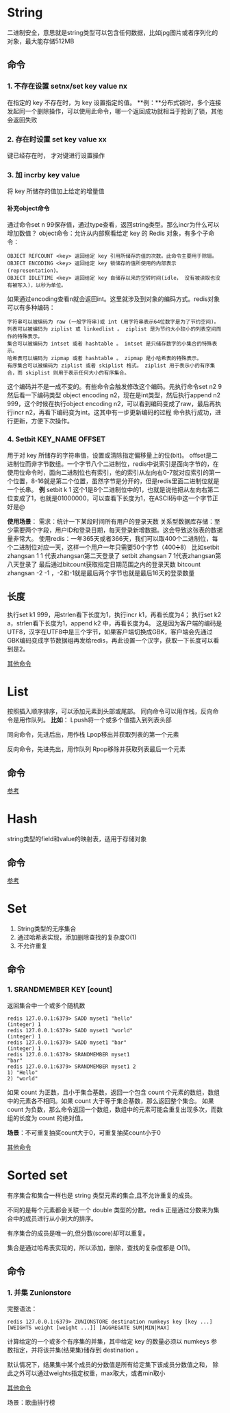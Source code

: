 # String
二进制安全，意思就是string类型可以包含任何数据，比如jpg图片或者序列化的对象，最大能存储512MB
## 命令
### 1. 不存在设置 setnx/set key value nx
在指定的 key 不存在时，为 key 设置指定的值。
**例：**分布式锁时，多个连接发起同一个删除操作，可以使用此命令，哪一个返回成功就相当于抢到了锁，其他会返回失败
### 2. 存在时设置 set key value xx
键已经存在时， 才对键进行设置操作
### 3. 加 incrby key value
将 key 所储存的值加上给定的增量值
#### 补充object命令
通过命令set n 99保存值，通过type查看，返回string类型。那么incr为什么可以增加数值？
object命令：允许从内部察看给定 key 的 Redis 对象，有多个子命令：
```
OBJECT REFCOUNT <key> 返回给定 key 引用所储存的值的次数。此命令主要用于除错。
OBJECT ENCODING <key> 返回给定 key 锁储存的值所使用的内部表示(representation)。
OBJECT IDLETIME <key> 返回给定 key 自储存以来的空转时间(idle， 没有被读取也没有被写入)，以秒为单位。
```
如果通过encoding查看n就会返回int。这里就涉及到对象的编码方式。redis对象可以有多种编码：
```
字符串可以被编码为 raw (一般字符串)或 int (用字符串表示64位数字是为了节约空间)。
列表可以被编码为 ziplist 或 linkedlist 。 ziplist 是为节约大小较小的列表空间而作的特殊表示。
集合可以被编码为 intset 或者 hashtable 。 intset 是只储存数字的小集合的特殊表示。
哈希表可以编码为 zipmap 或者 hashtable 。 zipmap 是小哈希表的特殊表示。
有序集合可以被编码为 ziplist 或者 skiplist 格式。 ziplist 用于表示小的有序集合，而 skiplist 则用于表示任何大小的有序集合。
```
这个编码并不是一成不变的。有些命令会触发修改这个编码。先执行命令set n2 9 然后看一下编码类型 object encoding n2，现在是int类型，然后执行append n2 999，这个时候在执行object encoding n2，可以看到编码变成了raw，最后再执行incr n2，再看下编码变为int。这其中有一步更新编码的过程
命令执行成功，进行更新，方便下次操作。
### 4. Setbit KEY_NAME OFFSET
用于对 key 所储存的字符串值，设置或清除指定偏移量上的位(bit)。
offset是二进制位而非字节数组。一个字节八个二进制位，redis中说索引是面向字节的，在使用位命令时，面向二进制位也有索引，他的索引从左向右0-7就对应索引的第一个位置，8-16就是第二个位置，虽然字节是分开的，但是redis里面二进制位就是一个长串。
**例** setbit k 1
这个1是8个二进制位中的1，也就是说他把从左向右第二位变成了1，也就是01000000，可以查看下长度为1，在ASCII码中这一个字节正好是@

**使用场景**：
需求：统计一下某段时间所有用户的登录天数
关系型数据库存储：至少需要两个字段，用户ID和登录日期，每天登录新增数据。这会导致这张表的数据量非常大。
使用redis：一年365天或者366天，我们可以取400个二进制位，每个二进制位对应一天，这样一个用户一年只需要50个字节（400➗8）
比如setbit zhangsan 1 1 代表zhangsan第二天登录了
setbit zhangsan  7 1代表zhangsan第八天登录了
最后通过bitcount获取指定日期范围之内的登录天数
bitcount zhangsan -2 -1 ，-2和-1就是最后两个字节也就是最后16天的登录数量

## 长度
执行set k1 999，用strlen看下长度为1，执行incr k1，再看长度为4；
执行set k2 a，strlen看下长度为1，append k2 中，再看长度为4。
这是因为客户端的编码是UTF8，汉字在UTF8中是三个字节，如果客户端切换成GBK，客户端会先通过GBK编码变成字节数据组再发给redis，再此设置一个汉字，获取一下长度可以看到是2。
 

[其他命令](https://www.redis.net.cn/order/3544.html)

# List
按照插入顺序排序，可以添加元素到头部或尾部。
同向命令可以用作栈，反向命令是用作队列。
**比如**：
Lpush将一个或多个值插入到列表头部

同向命令，先进后出，用作栈
Lpop移出并获取列表的第一个元素

反向命令，先进先出，用作队列
Rpop移除并获取列表最后一个元素

## 命令
[参考](https://www.redis.net.cn/order/3577.html)


# Hash
string类型的field和value的映射表，适用于存储对象
## 命令
[参考](https://www.redis.net.cn/order/3564.html)

# Set
1. String类型的无序集合
2. 通过哈希表实现，添加删除查找的复杂度O(1)
3. 不允许重复
## 命令
### 1.  SRANDMEMBER KEY [count]
返回集合中一个或多个随机数
```
redis 127.0.0.1:6379> SADD myset1 "hello"
(integer) 1
redis 127.0.0.1:6379> SADD myset1 "world"
(integer) 1
redis 127.0.0.1:6379> SADD myset1 "bar"
(integer) 1
redis 127.0.0.1:6379> SRANDMEMBER myset1
"bar"
redis 127.0.0.1:6379> SRANDMEMBER myset1 2
1) "Hello"
2) "world"
```
如果 count 为正数，且小于集合基数，返回一个包含 count 个元素的数组，数组中的元素各不相同。如果 count 大于等于集合基数，那么返回整个集合。
如果 count 为负数，那么命令返回一个数组，数组中的元素可能会重复出现多次，而数组的长度为 count 的绝对值。

**场景**：不可重复抽奖count大于0，可重复抽奖count小于0

[其他命令](https://www.redis.net.cn/order/3594.html)


# Sorted set
有序集合和集合一样也是 string 类型元素的集合,且不允许重复的成员。

不同的是每个元素都会关联一个 double 类型的分数。redis 正是通过分数来为集合中的成员进行从小到大的排序。

有序集合的成员是唯一的,但分数(score)却可以重复。

集合是通过哈希表实现的，所以添加，删除，查找的复杂度都是 O(1)。 

## 命令
### 1. 并集 Zunionstore 
完整语法：
```
redis 127.0.0.1:6379> ZUNIONSTORE destination numkeys key [key ...] [WEIGHTS weight [weight ...]] [AGGREGATE SUM|MIN|MAX]
```
计算给定的一个或多个有序集的并集，其中给定 key 的数量必须以 numkeys 参数指定，并将该并集(结果集)储存到 destination 。

默认情况下，结果集中某个成员的分数值是所有给定集下该成员分数值之和，
除此之外可以通过weights指定权重，max取大，或者min取小

[其他命令](https://www.redis.net.cn/order/3609.html)

场景：歌曲排行榜
